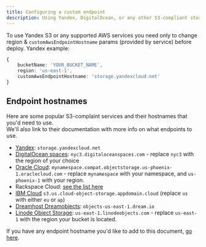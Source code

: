 ```yaml
---
title: Configuring a custom endpoint
description: Using Yandex, DigitalOcean, or any other S3-compliant storage service together with gatsby-plugin-s3
---
```


To use Yandex S3 or any supported AWS services you need only to change region & `customAwsEndpointHostname` params (provided by service) before deploy.
Yandex example:
```typescript
{
    bucketName: 'YOUR_BUCKET_NAME',
    region: 'us-east-1',
    customAwsEndpointHostname: 'storage.yandexcloud.net'
}
```

## Endpoint hostnames

Here are some popular S3-complaint services and their hostnames that you'd need to use.  
We'll also link to their documentation with more info on what endpoints to use.

- [Yandex](https://cloud.yandex.com/docs/storage/s3/): `storage.yandexcloud.net`
- [DigitalOcean spaces](https://developers.digitalocean.com/documentation/spaces/): `nyc3.digitaloceanspaces.com` - replace `nyc3` with the region of your choice
- [Oracle Cloud](https://docs.cloud.oracle.com/en-us/iaas/Content/Object/Tasks/s3compatibleapi.htm#APIrequirements): `mynamespace.compat.objectstorage.us-phoenix-1.oraclecloud.com` - replace `mynamespace` with your namespace, and `us-phoenix-1` with your region.
- Rackspace Cloud: [see the list here](https://developer.rackspace.com/docs/cloud-files/v1/general-api-info/service-access/#service-access)
- [IBM Cloud](https://cloud.ibm.com/docs/services/cloud-object-storage/api-reference?topic=cloud-object-storage-endpoints) `s3.us.cloud-object-storage.appdomain.cloud` (replace `us` with either `eu` or `ap`)
- [Dreamhost Dreamobjects](https://help.dreamhost.com/hc/en-us/articles/360001370846-What-DreamObjects-hostname-should-I-use-to-connect-): `objects-us-east-1.dream.io`
- [Linode Object Storage](https://www.linode.com/docs/platform/object-storage/pricing-and-limitations/#available-locations): `us-east-1.linodeobjects.com` - replace `us-east-1` with the region your bucket is located. 

If you have any endpoint hostname you'd like to add to this document, [go here](https://github.com/jariz/gatsby-plugin-s3/edit/master/recipes/custom-endpoint.md).
